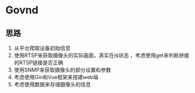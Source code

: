 # Govnd

## 思路
1. 从平台爬取设备初始信息
2. 使用RTSP来获取摄像头的实际画面，真实在`线`状态 ，考虑使用get来判断拼接的RTSP链接是否正确
3. 使用SNMP来获取摄像头的部分设置和参数
4. 考虑使用Gin和Vue框架来搭建web端
5. 考虑使用数据来存储摄像头的信息
